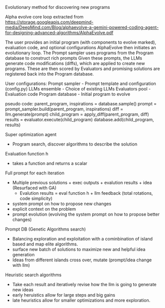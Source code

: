 Evolutionary method for discovering new programs

Alpha evolve core loop extracted from 
https://storage.googleapis.com/deepmind-media/DeepMind.com/Blog/alphaevolve-a-gemini-powered-coding-agent-for-designing-advanced-algorithms/AlphaEvolve.pdf

The user provides an initial program (with components to evolve marked), evaluation code, and optional configurations
AlphaEvolve then initiates an evolutionary loop. 
The Prompt sampler uses programs from the Program database to construct rich prompts
Given these prompts, the LLMs generate code modifications (diffs), which are applied to create new programs. 
These are then scored by Evaluators and promising solutions are registered back into the Program database.

User configurations:
Prompt sampler - Prompt template and configuration (config.py)
LLMs ensemble - Choice of existing LLMs
Evaluators pool - Evaluation code
Program database - Initial program to evolve

pseudo code:
parent_program, inspirations = database.sample()
prompt = prompt_sampler.build(parent_program, inspirations)
diff = llm.generate(prompt)
child_program = apply_diff(parent_program, diff)
results = evaluator.execute(child_program)
database.add(child_program, results)

Super optimization agent
- Program search, discover algorithms to describe the solution

Evaluation function h
- takes a function and returns a scalar 

Full prompt for each iteration 
- Multiple previous solutions + exec outputs + evalution results + idea (Resurfaced with GA)
  - Evalution results = eval function h + llm feedback (total rotations, code simplicity)
- system prompt on how to propose new changes
- explicit context on the problem
- prompt evolution (evolving the system prompt on how to propose better changes)

Prompt DB (Genetic Algorithms search)
- Balancing exploration and exploitation with a cominbination of island based and map elite algorithms.
- surface new batch of solutions to maximize new and helpful idea generation
- Ideas from different islands cross over, mutate (prompt/idea change with llm)

Heuristic search algorithms
- Take each result and iteratively revise how the llm is going to generate new ideas
- early heruistics allow for large steps and big gains
- late heuristics allow for smaller optimizations and more exploration.
